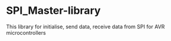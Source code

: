 # SPI_Master-library
This library for initialise, send data, receive data from SPI for AVR microcontrollers
